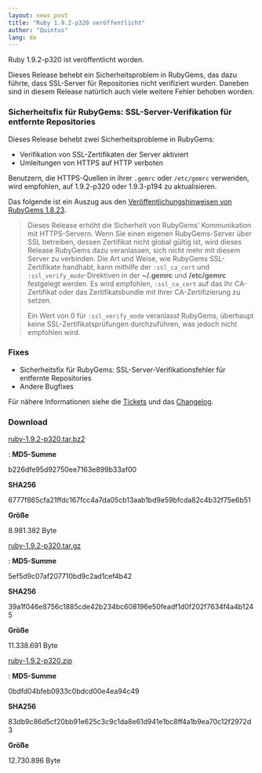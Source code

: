 ```yaml
---
layout: news_post
title: "Ruby 1.9.2-p320 veröffentlicht"
author: "Quintus"
lang: de
---
```


Ruby 1.9.2-p320 ist veröffentlicht worden.

Dieses Release behebt ein Sicherheitsproblem in RubyGems, das dazu
führte, dass SSL-Server für Repositories nicht verifiziert wurden.
Daneben sind in diesem Release natürlich auch viele weitere Fehler
behoben worden.

### Sicherheitsfix für RubyGems: SSL-Server-Verifikation für entfernte Repositories

Dieses Release behebt zwei Sicherheitsprobleme in RubyGems:

* Verifikation von SSL-Zertifikaten der Server aktiviert
* Umleitungen von HTTPS auf HTTP verboten

Benutzern, die HTTPS-Quellen in ihrer `.gemrc` oder `/etc/gemrc`
verwenden, wird empfohlen, auf 1.9.2-p320 oder 1.9.3-p194 zu
aktualisieren.

Das folgende ist ein Auszug aus den [Veröffentlichungshinweisen von
RubyGems 1.8.23][1].

> Dieses Release erhöht die Sicherheit von RubyGems’ Kommunikation mit
> HTTPS-Servern. Wenn Sie einen eigenen RubyGems-Server über SSL
> betreiben, dessen Zertifikat nicht global gültig ist, wird dieses
> Release RubyGems dazu veranlassen, sich nicht mehr mit diesem Server
> zu verbinden.
> Die Art und Weise, wie RubyGems SSL-Zertifikate handhabt, kann
> mithilfe der `:ssl_ca_cert` und `:ssl_verify_mode`-Direktiven in der
> **~/.gemrc** und **/etc/gemrc** festgelegt werden. Es wird empfohlen,
> `:ssl_ca_cert` auf das Ihr CA-Zertifikat oder das Zertifikatsbundle
> mit Ihrer CA-Zertifizierung zu setzen.
>
> Ein Wert von 0 für `:ssl_verify_mode` veranlasst RubyGems, überhaupt
> keine SSL-Zertifikatsprüfungen durchzuführen, was jedoch nicht
> empfohlen wird.

### Fixes

* Sicherheitsfix für RubyGems: SSL-Server-Verifikationsfehler für
  entfernte Repositories
* Andere Bugfixes

Für nähere Informationen siehe die [Tickets][2] und das [Changelog][3].

### Download

[ruby-1.9.2-p320.tar.bz2][4]

: **MD5-Summe**

  b226dfe95d92750ee7163e899b33af00

  **SHA256**

  6777f865cfa21ffdc167fcc4a7da05cb13aab1bd9e59bfcda82c4b32f75e6b51

  **Größe**

  8\.981.382 Byte

[ruby-1.9.2-p320.tar.gz][5]

: **MD5-Summe**

  5ef5d9c07af207710bd9c2ad1cef4b42

  **SHA256**

  39a1f046e8756c1885cde42b234bc608196e50feadf1d0f202f7634f4a4b1245

  **Größe**

  11\.338.691 Byte

[ruby-1.9.2-p320.zip][6]

: **MD5-Summe**

  0bdfd04bfeb0933c0bdcd00e4ea94c49

  **SHA256**

  83db9c86d5cf20bb91e625c3c9c1da8e61d941e1bc8ff4a1b9ea70c12f2972d3

  **Größe**

  12\.730.896 Byte



[1]: https://github.com/rubygems/rubygems/blob/1.8/History.txt
[2]: https://bugs.ruby-lang.org/projects/ruby-192/issues?set_filter=1&amp;status_id=5
[3]: https://svn.ruby-lang.org/repos/ruby/tags/v1_9_2_320/ChangeLog
[4]: https://cache.ruby-lang.org/pub/ruby/1.9/ruby-1.9.2-p320.tar.bz2
[5]: https://cache.ruby-lang.org/pub/ruby/1.9/ruby-1.9.2-p320.tar.gz
[6]: https://cache.ruby-lang.org/pub/ruby/1.9/ruby-1.9.2-p320.zip
